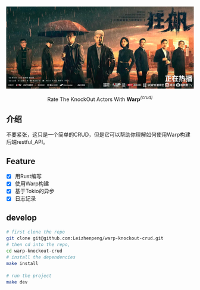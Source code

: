 <p align='center'>
  <img src='./img.png' alt='Rate The KnockOut Actors with Warp' width='1800'/>
</p>

<p align='center'>
Rate The KnockOut Actors With  <b>Warp</b><sup><em>(crud)</em></sup><br>
</p>


## 介绍

不要紧张，这只是一个简单的CRUD，但是它可以帮助你理解如何使用Warp构建后端restful_API。

## Feature

- [x] 用Rust编写
- [x] 使用Warp构建
- [x] 基于Tokio的异步
- [x] 日志记录

## develop

```bash
# first clone the repo
git clone git@github.com:Leizhenpeng/warp-knockout-crud.git
# then cd into the repo,
cd warp-knockout-crud
# install the dependencies
make install

# run the project
make dev
```

